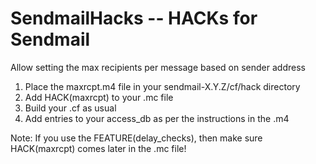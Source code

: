 SendmailHacks -- HACKs for Sendmail
===================================

Allow setting the max recipients per message based on sender address
  1. Place the maxrcpt.m4 file in your sendmail-X.Y.Z/cf/hack directory
  2. Add HACK(maxrcpt) to your .mc file
  3. Build your .cf as usual
  4. Add entries to your access_db as per the instructions in the .m4

Note: If you use the FEATURE(delay_checks), then make sure HACK(maxrcpt) comes later in the .mc file!
